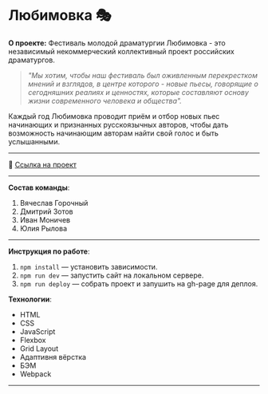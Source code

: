 # Любимовка 🎭

**О проекте:** Фестиваль молодой драматургии Любимовка - это независимый некоммерческий коллективный проект российских драматургов.

> *"Мы хотим, чтобы наш фестиваль был оживленным перекрестком мнений и взглядов, в центре которого - новые пьесы, говорящие о сегодняшних реалиях и ценностях, которые составляют основу жизни современного человека и общества".*
>

Каждый год Любимовка проводит приём и отбор новых пьес начинающих и признанных русскоязычных авторов, чтобы дать возможность начинающим авторам  найти свой голос и быть услышанными.
____
📌 [Ссылка на проект](https://vyacheslav321.github.io/Lubimovka/#)
____
**Состав команды**:
1. Вячеслав Горочный
2. Дмитрий Зотов
3. Иван Моничев
4. Юлия Рылова

----
**Инструкция по работе**:
1. `npm install` — установить зависимости.
2. `npm run dev` — запустить сайт на локальном сервере.
3. `npm run deploy` — собрать проект и запушить на gh-page для деплоя. 

**Технологии**:
* HTML
* CSS
* JavaScript
* Flexbox
* Grid Layout
* Адаптивня вёрстка
* БЭМ
* Webpack
___
